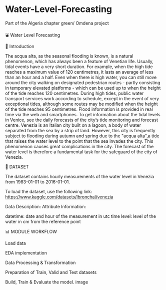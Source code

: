 # Water-Level-Forecasting
Part of the Algeria chapter green/ Omdena project

⛲ Water Level Forecasting

🧿 Introduction

The acqua alta, as the seasonal flooding is known, is a natural phenomenon, which has always been a feature of Venetian life. Usually, tidal events have a very short duration. For example, when the high tide reaches a maximum value of 120 centimetres, it lasts an average of less than an hour and a half. Even when there is high water, you can still move around the city walking on designated pedestrian routes - partly consisting in temporary elevated platforms - which can be used up to when the height of the tide reaches 120 centimetres. During high tides, public water transport services work according to schedule, except in the event of very exceptional tides, although some routes may be modified when the height of the tide reaches 95 centimetres. Flood information is provided in real time via the web and smartphones. To get information about the tidal levels in Venice, see the daily forecasts of the city’s tide monitoring and forecast centre. Venezia is an Italian city built on a lagoon, a body of water separated from the sea by a strip of land. However, this city is frequently subject to flooding during autumn and spring due to the "acqua alta",a tide that raises the water level to the point that the sea invades the city. This phenomenon causes great complications in the city. The forecast of the water level is therefore a fundamental task for the safeguard of the city of Venezia.



📌 DATASET

The dataset contains hourly measurements of the water level in Venezia from 1983-01-01 to 2016-01-01.

To load the dataset, use the following link: https://www.kaggle.com/datasets/lbronchal/venezia

Data Description: Attribute Information:

datetime: date and hour of the measurement in utc time level: level of the water in cm from the reference point

📊 MODULE WORKFLOW

Load data

EDA implementation

Data Processing & Transformation

Preparation of Train, Valid and Test datasets

Build, Train & Evaluate the model. image
